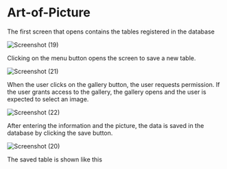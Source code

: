 # Art-of-Picture

The first screen that opens contains the tables registered in the database

![Screenshot (19)](https://user-images.githubusercontent.com/58186891/101177209-96cd7000-3658-11eb-8bb1-731bffadc642.png)

Clicking on the menu button opens the screen to save a new table.

![Screenshot (21)](https://user-images.githubusercontent.com/58186891/101177323-bc5a7980-3658-11eb-8b37-70e5120decf7.png)

When the user clicks on the gallery button, the user requests permission. If the user grants access to the gallery, the gallery opens and the user is expected to select an image.

![Screenshot (22)](https://user-images.githubusercontent.com/58186891/101177345-c41a1e00-3658-11eb-9d39-f051d13b4b3a.png)

After entering the information and the picture, the data is saved in the database by clicking the save button.

![Screenshot (20)](https://user-images.githubusercontent.com/58186891/101177280-afd62100-3658-11eb-82f6-1dbd2be75dca.png)

The saved table is shown like this
